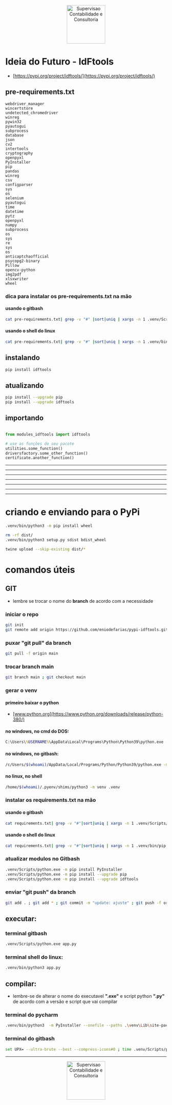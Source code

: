 <p align="center">
  <img src="http://ideiadofuturo.com.br/img/logo_ideia.png" width="120" title="supervisão"  alt="Supervisao Contabilidade e Consultoria">  
</p>


# Ideia do Futuro - IdFtools

 - [https://pypi.org/project/idftools/](https://pypi.org/project/idftools/)

## pre-requirements.txt
```text
webdriver_manager
wincertstore
undetected_chromedriver
winreg
pywin32
pyautogui
subprocess
database
json
cv2
intertools
cryptography
openpyxl
PyInstaller
pip
pandas
winreg
csv
configparser
sys
os
selenium
pyautogui
time
datetime
pytz
openpyxl
numpy
subprocess
os
sys
re
sys
os
anticaptchaofficial
psycopg2-binary
Pillow
opencv-python
img2pdf
xlsxwriter
wheel
```

### dica para instalar os pre-requirements.txt na mão
#### usando o gitbash
```bash
cat pre-requirements.txt| grep -v "#" |sort|uniq | xargs -n 1 .venv/Scripts/pip3.exe install; .venv/Scripts/pip3.exe --upgrade pip ; .venv/Scripts/python.exe -m pip install --upgrade pip
```
#### usando o shell do linux
```bash
cat pre-requirements.txt| grep -v "#" |sort|uniq | xargs -n 1 .venv/bin/pip install; .venv/bin/pip --upgrade pip ; .venv/bin/python3 -m pip install --upgrade pip
```



## instalando

```bash
pip install idftools
```

## atualizando
```bash
pip install --upgrade pip
pip install --upgrade idftools
```

## importando

```python

from modules_idftools import idftools

# use as funções do seu pacote
utilities.some_function()
driversfactory.some_other_function()
certificate.another_function()
```

---

---

---

---

---

---


---
# criando e enviando para o PyPi
```bash
.venv/bin/python3 -m pip install wheel
```

```bash
rm -rf dist/
.venv/bin/python3 setup.py sdist bdist_wheel

twine upload --skip-existing dist/*
```






# comandos úteis

## GIT
 - lembre se trocar o nome do **branch** de acordo com a necessidade



### iniciar o repo
```bash
git init
git remote add origin https://github.com/eniodefarias/pypi-idftools.git
```


### puxar "git pull" da branch 
```bash    
git pull -f origin main
```

### trocar branch main
```bash    
git branch main ; git checkout main 
```

### gerar o venv

#### primeiro baixar o python
 - [www.python.org](https://www.python.org/downloads/release/python-380/)

#### no windows, no cmd do DOS:
```cmd    
C:\Users\%USERNAME%\AppData\Local\Programs\Python\Python39\python.exe -m venv .venv
```

#### no windows, no gitbash:
```bash    
/c/Users/$(whoami)/AppData/Local/Programs/Python/Python39/python.exe -m venv .venv
```

#### no linux, no shell
```bash    
/home/$(whoami)/.pyenv/shims/python3 -m venv .venv
```

### instalar os requirements.txt na mão
#### usando o gitbash
```bash     
cat requirements.txt| grep -v "#"|sort|uniq | xargs -n 1 .venv/Scripts/pip3.exe install ; .venv/Scripts/python.exe -m pip install --upgrade pip
```

#### usando o shell do linux
```bash    
cat requirements.txt| grep -v "#"|sort|uniq | xargs -n 1 .venv/bin/pip install ; .venv/bin/python3 -m pip install --upgrade pip
```

### atualizar modulos no Gitbash
```bash    
.venv/Scripts/python.exe -m pip install PyInstaller
.venv/Scripts/python.exe -m pip install --upgrade pip
.venv/Scripts/python.exe -m pip install --upgrade idftools
```

### enviar "git push" da branch
```bash    
git add . ; git add * ; git commit -m "update: ajuste" ; git push -f origin main
```

## executar:

### terminal gitbash
```bash     
.venv/Scripts/python.exe app.py
```

### terminal shell do linux:
```bash    
.venv/bin/python3 app.py
```

## compilar:
 - lembre-se de alterar o nome do executavel **".exe"** e script python **".py"** de acordo com a versão e script que vai compilar

### terminal do pycharm
```bash    
.venv/bin/python3  -m PyInstaller --onefile --paths .\venv\Lib\site-packages --icon=icone\logo_circle.ico -n app .\app.py ; rm app.exe ; mv dist/app.exe .
```

### terminal do gitbash
```bash
set UPX= --ultra-brute --best --compress-icons#0 ; time .venv/Scripts/python.exe -m PyInstaller --upx-dir=./ --noconfirm --onefile --paths .venv/Lib/site-packages --icon=icone/logo.ico -n  app app.py ; rm app.exe ; mv dist/app.exe . ; ls -latrh *.exe
```
    

---

<p align="center">
  <img src="http://ideiadofuturo.com.br/img/logo_ideia.png" width="120" title="supervisão"  alt="Supervisao Contabilidade e Consultoria">  
</p>